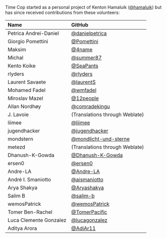 Time Cop started as a personal project of Kenton Hamaluik ([@hamaluik](https://github.com/hamaluik)) but has since received contributions from these volunteers:

| Name | GitHub |
|:-|:-|
| Petrica Andrei-Daniel | [@danielpetrica](https://github.com/danielpetrica) |
| Giorgio Pomettini | [@Pomettini](https://github.com/Pomettini) |
| Maksim | [@4name](https://github.com/4name) |
| Michal | [@summer87](https://github.com/summer87) |
| Kento Koike | [@SeaPants](https://github.com/SeaPants) |
| rlyders | [@rlyders](https://github.com/rlyders) |
| Laurent Savaete | [@laurentS](https://github.com/laurentS) |
| Mohamed Fadel | [@wmfadel](https://github.com/wmfadel) |
| Miroslav Mazel | [@12people](https://github.com/12people) |
| Allan Nordhøy | [@comradekingu](https://github.com/comradekingu) |
| J. Lavoie | (Translations through Weblate) |
| liimee | [@liimee](https://github.com/liimee) |
| jugendhacker | [@jugendhacker](https://github.com/jugendhacker) |
| mondstern | [@mondlicht-und-sterne](https://github.com/mondlicht-und-sterne) |
| metezd | (Translations through Weblate) |
| Dhanush-K-Gowda | [@Dhanush-K-Gowda](https://github.com/Dhanush-K-Gowda) |
| ersen0 | [@ersen0](https://github.com/ersen0) |
| Andre-LA | [@Andre-LA](https://github.com/Andre-LA) |
| André I. Smaniotto | [@aismaniotto](https://github.com/aismaniotto) |
| Arya Shakya | [@Aryashakya](https://github.com/Aryashakya) |
| Salim B | [@salim-b](https://github.com/salim-b) |
| wemosPatrick | [@wemosPatrick](https://github.com/wemosPatrick) |
| Tomer Ben-Rachel  | [@TomerPacific](https://github.com/TomerPacific) |
| Luca Clemente Gonzalez | [@lucagonzalez](https://github.com/lucagonzalez) |
| Aditya Arora | [@AdiAr11](https://github.com/AdiAr11) |